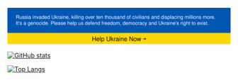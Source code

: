 [![Stand With Ukraine](https://raw.githubusercontent.com/vshymanskyy/StandWithUkraine/main/banner2-direct.svg)](https://stand-with-ukraine.pp.ua)

[![GitHub stats](https://github-readme-stats.vercel.app/api?username=ange007&theme=dracula)](https://github.com/ange007)

[![Top Langs](https://github-readme-stats.vercel.app/api/top-langs/?username=ange007&theme=dracula)](https://github.com/ange007)

<!--
**ange007/ange007** is a ✨ _special_ ✨ repository because its `README.md` (this file) appears on your GitHub profile.

Here are some ideas to get you started:

- 🔭 I’m currently working on ...
- 🌱 I’m currently learning ...
- 👯 I’m looking to collaborate on ...
- 🤔 I’m looking for help with ...
- 💬 Ask me about ...
- 📫 How to reach me: ...
- 😄 Pronouns: ...
- ⚡ Fun fact: ...
-->
